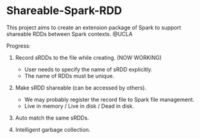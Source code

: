 # Shareable-Spark-RDD
This project aims to create an extension package of Spark to support shareable RDDs between Spark contexts.
@UCLA

Progress:

1. Record sRDDs to the file while creating. (NOW WORKING)
	- User needs to specify the name of sRDD explicitly.
	- The name of RDDs must be unique.

2. Make sRDD shareable (can be accessed by others).
	- We may probably register the record file to Spark file management.
	- Live in memory / Live in disk / Dead in disk.

3. Auto match the same sRDDs.

4. Intelligent garbage collection.

